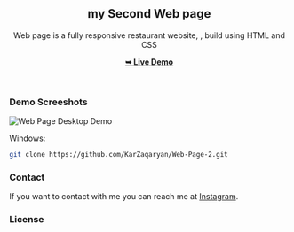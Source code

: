 <div align="center">
  
 
  <br />
  <br />

  <h2 align="center">my Second Web page</h2>

  Web page is a fully responsive restaurant website, , build using HTML and CSS 

  <a href="https://karzaqaryan.github.io/Web-Page-2/"><strong>➥ Live Demo</strong></a>

</div>

<br />

### Demo Screeshots

![Web Page Desktop Demo](./assets/Images/1-img")

Windows:

```bash
git clone https://github.com/KarZaqaryan/Web-Page-2.git
```

### Contact

If you want to contact with me you can reach me at [Instagram](https://www.instagram.com/kaaar__007/).

### License
